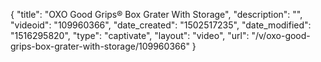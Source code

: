{
    "title": "OXO Good Grips&reg; Box Grater With Storage",
    "description": "",
    "videoid": "109960366",
    "date_created": "1502517235",
    "date_modified": "1516295820",
    "type": "captivate",
    "layout": "video",
    "url": "\/v\/oxo-good-grips-box-grater-with-storage\/109960366"
}